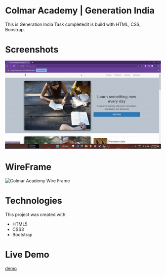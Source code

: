 # Colmar Academy | Generation India

This is Generation India Task completedit is build with HTML, CSS, Boostrap.

# Screenshots

![Colmar Academy Screen Recording](resources/images/colmarscreenshot.gif)

# WireFrame

![Colmar Academy Wire Frame](colmar-academy-spec.png)

# Technologies

This project was created with:

- HTML5
- CSS3
- Bootstrap

# Live Demo

[demo](demo)
